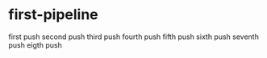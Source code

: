 # first-pipeline
first push
second push
third push
fourth push
fifth push
sixth push
seventh push
eigth push